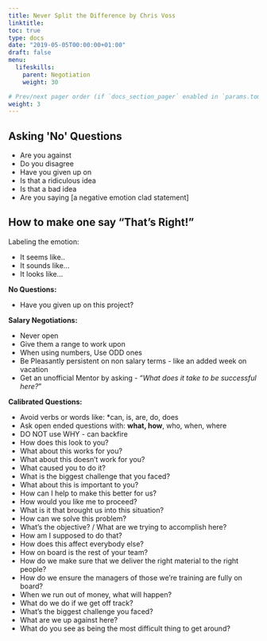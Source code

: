 ```yaml
---
title: Never Split the Difference by Chris Voss
linktitle:
toc: true
type: docs
date: "2019-05-05T00:00:00+01:00"
draft: false
menu:
  lifeskills:
    parent: Negotiation
    weight: 30

# Prev/next pager order (if `docs_section_pager` enabled in `params.toml`)
weight: 3
---
```


## **Asking 'No' Questions**

- Are you against
- Do you disagree
- Have you given up on
- Is that a ridiculous idea
- Is that a bad idea
- Are you saying [a negative emotion clad statement]

## **How to make one say “That’s Right!”**

Labeling the emotion:

- It seems like..
- It sounds like...
- It looks like...

**No Questions:**

- Have you given up on this project?

**Salary Negotiations:**

- Never open
- Give them a range to work upon
- When using numbers, Use ODD ones
- Be Pleasantly persistent on non salary terms - like an added week on vacation
- Get an unofficial Mentor by asking - “_What does it take to be successful here?_”

**Calibrated Questions:**

- Avoid verbs or words like: \*can, is, are, do, does
- Ask open ended questions with: **what, how**, who, when, where
- DO NOT use WHY - can backfire
- How does this look to you?
- What about this works for you?
- What about this doesn’t work for you?
- What caused you to do it?
- What is the biggest challenge that you faced?
- What about this is important to you?
- How can I help to make this better for us?
- How would you like me to proceed?
- What is it that brought us into this situation?
- How can we solve this problem?
- What’s the objective? / What are we trying to accomplish here?
- How am I supposed to do that?
- How does this affect everybody else?
- How on board is the rest of your team?
- How do we make sure that we deliver the right material to the right people?
- How do we ensure the managers of those we’re training are fully on board?
- When we run out of money, what will happen?
- What do we do if we get off track?
- What’s the biggest challenge you faced?
- What are we up against here?
- What do you see as being the most difficult thing to get around?
